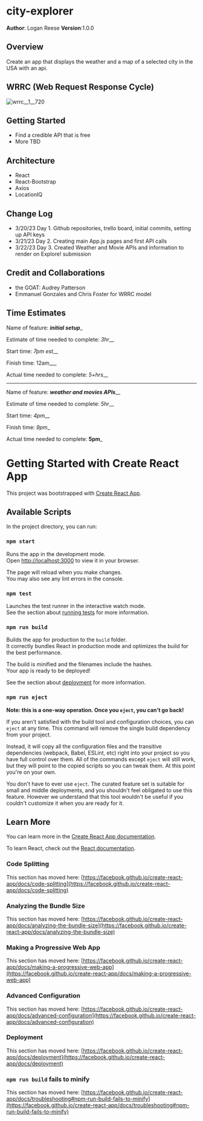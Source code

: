 # city-explorer
**Author**: Logan Reese
**Version**:1.0.0

## Overview
Create an app that displays the weather and a map of a selected city in the USA with an api.

## WRRC (Web Request Response Cycle)
![wrrc__1__720](https://user-images.githubusercontent.com/81731210/226739165-ce44b607-9e75-48c1-af49-0aeaff745362.png)


## Getting Started
 - Find a credible API that is free
 - More TBD

## Architecture
 - React
 - React-Bootstrap
 - Axios
 - LocationIQ

## Change Log

 - 3/20/23 Day 1. Github repositories, trello board, initial commits, setting up API keys
 - 3/21/23 Day 2. Creating main App.js pages and first API calls
 - 3/22/23 Day 3. Created Weather and Movie APIs and information to render on Explore! submission

## Credit and Collaborations
  - the GOAT: Audrey Patterson
  - Emmanuel Gonzales and Chris Foster for WRRC model

## Time Estimates
Name of feature: ___initial setup____

Estimate of time needed to complete: _3hr___

Start time: _7pm est___

Finish time: 12am___

Actual time needed to complete: _5+hrs___

- - - - - - - - - - - - - - - - - - - - - - - - 

Name of feature: _____weather and movies APIs_______

Estimate of time needed to complete: _5hr___

Start time: _4pm___

Finish time: _9pm__

Actual time needed to complete: __5pm___





# Getting Started with Create React App

This project was bootstrapped with [Create React App](https://github.com/facebook/create-react-app).

## Available Scripts

In the project directory, you can run:

### `npm start`

Runs the app in the development mode.\
Open [http://localhost:3000](http://localhost:3000) to view it in your browser.

The page will reload when you make changes.\
You may also see any lint errors in the console.

### `npm test`

Launches the test runner in the interactive watch mode.\
See the section about [running tests](https://facebook.github.io/create-react-app/docs/running-tests) for more information.

### `npm run build`

Builds the app for production to the `build` folder.\
It correctly bundles React in production mode and optimizes the build for the best performance.

The build is minified and the filenames include the hashes.\
Your app is ready to be deployed!

See the section about [deployment](https://facebook.github.io/create-react-app/docs/deployment) for more information.

### `npm run eject`

**Note: this is a one-way operation. Once you `eject`, you can't go back!**

If you aren't satisfied with the build tool and configuration choices, you can `eject` at any time. This command will remove the single build dependency from your project.

Instead, it will copy all the configuration files and the transitive dependencies (webpack, Babel, ESLint, etc) right into your project so you have full control over them. All of the commands except `eject` will still work, but they will point to the copied scripts so you can tweak them. At this point you're on your own.

You don't have to ever use `eject`. The curated feature set is suitable for small and middle deployments, and you shouldn't feel obligated to use this feature. However we understand that this tool wouldn't be useful if you couldn't customize it when you are ready for it.

## Learn More

You can learn more in the [Create React App documentation](https://facebook.github.io/create-react-app/docs/getting-started).

To learn React, check out the [React documentation](https://reactjs.org/).

### Code Splitting

This section has moved here: [https://facebook.github.io/create-react-app/docs/code-splitting](https://facebook.github.io/create-react-app/docs/code-splitting)

### Analyzing the Bundle Size

This section has moved here: [https://facebook.github.io/create-react-app/docs/analyzing-the-bundle-size](https://facebook.github.io/create-react-app/docs/analyzing-the-bundle-size)

### Making a Progressive Web App

This section has moved here: [https://facebook.github.io/create-react-app/docs/making-a-progressive-web-app](https://facebook.github.io/create-react-app/docs/making-a-progressive-web-app)

### Advanced Configuration

This section has moved here: [https://facebook.github.io/create-react-app/docs/advanced-configuration](https://facebook.github.io/create-react-app/docs/advanced-configuration)

### Deployment

This section has moved here: [https://facebook.github.io/create-react-app/docs/deployment](https://facebook.github.io/create-react-app/docs/deployment)

### `npm run build` fails to minify

This section has moved here: [https://facebook.github.io/create-react-app/docs/troubleshooting#npm-run-build-fails-to-minify](https://facebook.github.io/create-react-app/docs/troubleshooting#npm-run-build-fails-to-minify)
